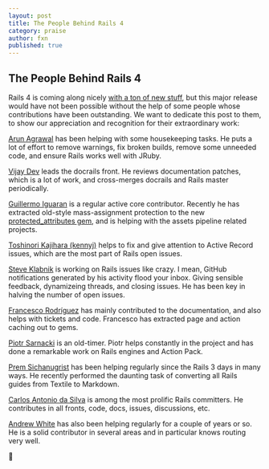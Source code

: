 ```yaml
---
layout: post
title: The People Behind Rails 4
category: praise
author: fxn
published: true
---
```


## The People Behind Rails 4

Rails 4 is coming along nicely [with a ton of new stuff](http://blog.wyeworks.com/2012/11/13/rails-4-compilation-links/), but this major release would have not been possible without the help of some people whose contributions have been outstanding. We want to dedicate this post to them, to show our appreciation and recognition for their extraordinary work:

[Arun Agrawal](http://contributors.rubyonrails.org/contributors/arun-agrawal/commits) has been helping with some housekeeping tasks. He puts a lot of effort to remove warnings, fix broken builds, remove some unneeded code, and ensure Rails works well with JRuby.

[Vijay Dev](http://contributors.rubyonrails.org/contributors/vijay-dev/commits) leads the docrails front. He reviews documentation patches, which is a lot of work, and cross-merges docrails and Rails master periodically.

[Guillermo Iguaran](http://contributors.rubyonrails.org/contributors/guillermo-iguaran/commits) is a regular active core contributor. Recently he has extracted old-style mass-assignment protection to the new [protected_attributes gem](https://github.com/rails/protected_attributes), and is helping with the assets pipeline related projects.

[Toshinori Kajihara (kennyj)](http://contributors.rubyonrails.org/contributors/kennyj/commits) helps to fix and give attention to Active Record issues, which are the most part of Rails open issues.

[Steve Klabnik](http://contributors.rubyonrails.org/contributors/steve-klabnik/commits) is working on Rails issues like crazy. I mean, GitHub notifications generated by his activity flood your inbox. Giving sensible feedback, dynamizeing threads, and closing issues. He has been key in halving the number of open issues.

[Francesco Rodríguez](http://contributors.rubyonrails.org/contributors/francesco-rodriguez/commits) has mainly contributed to the documentation, and also helps with tickets and code. Francesco has extracted page and action caching out to gems.

[Piotr Sarnacki](http://contributors.rubyonrails.org/contributors/piotr-sarnacki/commits) is an old-timer. Piotr helps constantly in the project and has done a remarkable work on Rails engines and Action Pack.

[Prem Sichanugrist](http://contributors.rubyonrails.org/contributors/prem-sichanugrist/commits) has been helping regularly since the Rails 3 days in many ways. He recently performed the daunting task of converting all Rails guides from Textile to Markdown.

[Carlos Antonio da Silva](http://contributors.rubyonrails.org/contributors/carlos-antonio-da-silva/commits) is among the most prolific Rails committers. He contributes in all fronts, code, docs, issues, discussions, etc.

[Andrew White](http://contributors.rubyonrails.org/contributors/andrew-white/commits) has also been helping regularly for a couple of years or so. He is a solid contributor in several areas and in particular knows routing very well.

:metal:

